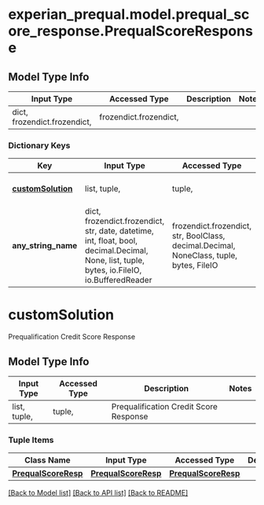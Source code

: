 # experian_prequal.model.prequal_score_response.PrequalScoreResponse

## Model Type Info
Input Type | Accessed Type | Description | Notes
------------ | ------------- | ------------- | -------------
dict, frozendict.frozendict,  | frozendict.frozendict,  |  | 

### Dictionary Keys
Key | Input Type | Accessed Type | Description | Notes
------------ | ------------- | ------------- | ------------- | -------------
**[customSolution](#customSolution)** | list, tuple,  | tuple,  | Prequalification Credit Score Response | [optional] 
**any_string_name** | dict, frozendict.frozendict, str, date, datetime, int, float, bool, decimal.Decimal, None, list, tuple, bytes, io.FileIO, io.BufferedReader | frozendict.frozendict, str, BoolClass, decimal.Decimal, NoneClass, tuple, bytes, FileIO | any string name can be used but the value must be the correct type | [optional]

# customSolution

Prequalification Credit Score Response

## Model Type Info
Input Type | Accessed Type | Description | Notes
------------ | ------------- | ------------- | -------------
list, tuple,  | tuple,  | Prequalification Credit Score Response | 

### Tuple Items
Class Name | Input Type | Accessed Type | Description | Notes
------------- | ------------- | ------------- | ------------- | -------------
[**PrequalScoreResp**](PrequalScoreResp.md) | [**PrequalScoreResp**](PrequalScoreResp.md) | [**PrequalScoreResp**](PrequalScoreResp.md) |  | 

[[Back to Model list]](../../README.md#documentation-for-models) [[Back to API list]](../../README.md#documentation-for-api-endpoints) [[Back to README]](../../README.md)

